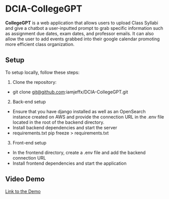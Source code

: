 # DCIA-CollegeGPT

**CollegeGPT** is a web application that allows users to upload Class Syllabi and give a chatbot a user-inputted prompt to grab specific information such as assignment due dates, exam dates, and professor emails. It can also allow the user to add events grabbed into their google calendar promoting more efficient class organization. 

## Setup
To setup locally, follow these steps:
  1. Clone the repository:
  *  git clone git@github.com:iamjeffx/DCIA-CollegeGPT.git

  2. Back-end setup
  * Ensure that you have django installed as well as an OpenSearch instance created on AWS and provide the connection URL in       the .env file located in the root of the backend directory.
  * Install backend dependencies and start the server
  * requirements.txt pip freeze > requirements.txt
 
  3. Front-end setup
  *  In the frontend directory, create a .env file and add the backend connection URL
  *  Install frontend dependencies and start the application


## Video Demo

[Link to the Demo](https://drive.google.com/file/d/1-0f_6UXLQHsU1EbR2AnrdfEd_eR3SVs1/view)

